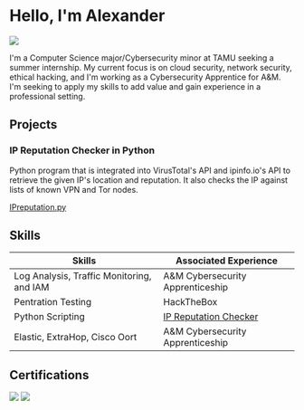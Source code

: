 # Hello, I'm Alexander 
<a href="https://www.linkedin.com/in/alexander-mcsorley1/"><img src="https://img.shields.io/badge/-LinkedIn-0072b1?&style=for-the-badge&logo=linkedin&logoColor=white" /></a>


I'm a Computer Science major/Cybersecurity minor at TAMU seeking a summer internship. My current focus is on cloud security, network security, ethical hacking, and I'm working as a Cybersecurity Apprentice for A&M. I'm seeking to apply my skills to add value and gain experience in a professional setting. 

## Projects
### IP Reputation Checker in Python 
Python program that is integrated into VirusTotal's API and ipinfo.io's API to retrieve the given IP's location and reputation. It also checks the IP against lists of known VPN and Tor nodes.

<a href="https://github.com/AlexMc889/Projects/blob/main/iprepchecker.py">IPreputation.py</a>

## Skills 

| Skills                                         | Associated Experience         |
|-----------------------------------------------|----------------------------|
| Log Analysis, Traffic Monitoring, and IAM          | A&M Cybersecurity Apprenticeship|
| Pentration Testing                                 | HackTheBox|
| Python Scripting                                   | <a href="https://github.com/AlexMc889/Projects/blob/main/iprepchecker.py">IP Reputation Checker</a>|
| Elastic, ExtraHop, Cisco Oort                      | A&M Cybersecurity Apprenticeship|


## Certifications
<div>
<img src="https://img.shields.io/badge/-Security%2B-FF0000?&style=for-the-badge&logo=CompTIA&logoColor=white" />
<img src="https://img.shields.io/badge/-A%2B-007ACC?&style=for-the-badge&logo=CompTIA&logoColor=white" />
</div>


